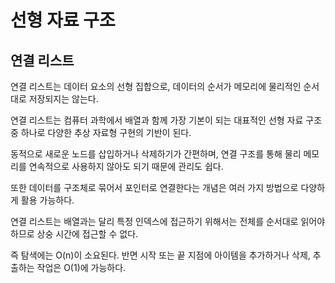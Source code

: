 # 선형 자료 구조

## 연결 리스트

연결 리스트는 데이터 요소의 선형 집합으로, 데이터의 순서가 메모리에 물리적인 순서대로 저장되지는 않는다.

연결 리스트는 컴퓨터 과학에서 배열과 함께 가장 기본이 되는 대표적인 선형 자료 구조 중 하나로 다양한 추상 자료형 구현의 기반이 된다.

동적으로 새로운 노드를 삽입하거나 삭제하기가 간편하며, 연결 구조를 통해 물리 메모리를 연속적으로 사용하지 않아도 되기 때문에 관리도 쉽다.

또한 데이터를 구조체로 묶어서 포인터로 연결한다는 개념은 여러 가지 방법으로 다양하게 활용 가능하다.

연결 리스트는 배열과는 달리 특정 인덱스에 접근하기 위해서는 전체를 순서대로 읽어야 하므로 상숭 시간에 접근할 수 없다.

즉 탐색에는 O(n)이 소요된다. 반면 시작 또는 끝 지점에 아이템을 추가하거나 삭제, 추출하는 작업은 O(1)에 가능하다.
